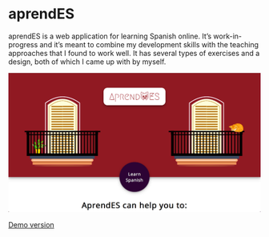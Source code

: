 # aprendES

aprendES is a web application for learning Spanish online. It’s work-in-progress and it’s meant to combine my development skills with the teaching approaches that I found to work well. It has several types of exercises and a design, both of which I came up with by myself. 

[![](ScreenShotaprendES.png)](https://hopeful-kirch-e17f2e.netlify.com)

[Demo version](https://hopeful-kirch-e17f2e.netlify.com)

